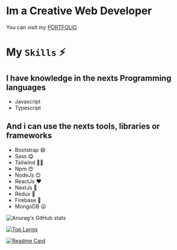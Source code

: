 # Im a Creative Web Developer
You can visit my [PORTFOLIO](https://freddywebmaster.tk)

# My `Skills` :zap:
## I have  knowledge in the nexts Programming languages

- Javascript
- Typescript

## And i can use the nexts tools, libraries or frameworks
- Bootstrap 😄
- Sass 😋
- Tailwind 🥰😍
- Npm 😍
- NodeJs 😊
- ReactJs ❤
- NextJs 🥰
- Redux 🙈
- Firebase 🤩
- MongoDB 😛

![Anurag's GitHub stats](https://github-readme-stats.vercel.app/api?username=freddywebmaster&show_icons=true&count_private=true&theme=highcontrast)

[![Top Langs](https://github-readme-stats.vercel.app/api/top-langs/?username=freddywebmaster&hide=html,css,shell,scss)](https://github.com/anuraghazra/github-readme-stats)


[![Readme Card](https://github-readme-stats.vercel.app/api/pin/?username=freddywebmaster&repo=firebase-react-tools)](https://github.com/freddywebmaster/firebase-react-tools)
<!--
**FreddyGames69/FreddyGames69** is a ✨ _special_ ✨ repository because its `README.md` (this file) appears on your GitHub profile.

Here are some ideas to get you started:

- 🔭 I’m currently working on ...
- 🌱 I’m currently learning ...
- 👯 I’m looking to collaborate on ...
- 🤔 I’m looking for help with ...
- 💬 Ask me about ...
- 📫 How to reach me: ...
- 😄 Pronouns: ...
- ⚡ Fun fact: ..
-->
